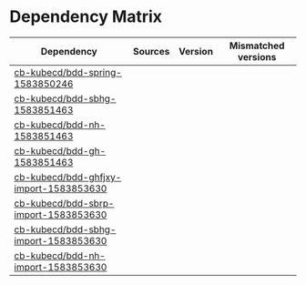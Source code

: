 # Dependency Matrix

Dependency | Sources | Version | Mismatched versions
---------- | ------- | ------- | -------------------
[cb-kubecd/bdd-spring-1583850246](https://github.com/cb-kubecd/bdd-spring-1583850246.git) |  | []() | 
[cb-kubecd/bdd-sbhg-1583851463](https://github.com/cb-kubecd/bdd-sbhg-1583851463.git) |  | []() | 
[cb-kubecd/bdd-nh-1583851463](https://github.com/cb-kubecd/bdd-nh-1583851463.git) |  | []() | 
[cb-kubecd/bdd-gh-1583851463](https://github.com/cb-kubecd/bdd-gh-1583851463.git) |  | []() | 
[cb-kubecd/bdd-ghfjxy-import-1583853630](https://github.com/cb-kubecd/bdd-ghfjxy-import-1583853630.git) |  | []() | 
[cb-kubecd/bdd-sbrp-import-1583853630](https://github.com/cb-kubecd/bdd-sbrp-import-1583853630.git) |  | []() | 
[cb-kubecd/bdd-sbhg-import-1583853630](https://github.com/cb-kubecd/bdd-sbhg-import-1583853630.git) |  | []() | 
[cb-kubecd/bdd-nh-import-1583853630](https://github.com/cb-kubecd/bdd-nh-import-1583853630.git) |  | []() | 

